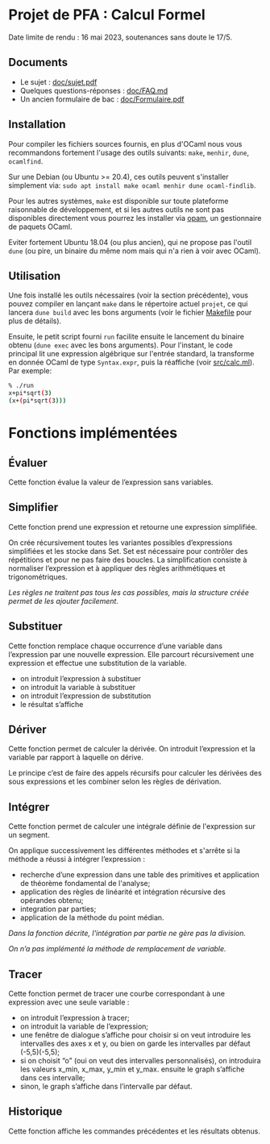 Projet de PFA : Calcul Formel
=============================

Date limite de rendu : 16 mai 2023, soutenances sans doute le 17/5.

## Documents

- Le sujet : [doc/sujet.pdf](doc/sujet.pdf)
- Quelques questions-réponses : [doc/FAQ.md](doc/FAQ.md)
- Un ancien formulaire de bac : [doc/Formulaire.pdf](doc/Formulaire.pdf)

## Installation

Pour compiler les fichiers sources fournis, en plus d'OCaml nous vous recommandons
fortement l'usage des outils suivants: `make`, `menhir`, `dune`, `ocamlfind`.

Sur une Debian (ou Ubuntu >= 20.4), ces outils peuvent s'installer simplement via:
`sudo apt install make ocaml menhir dune ocaml-findlib`.

Pour les autres systèmes, `make` est disponible sur toute plateforme raisonnable de
développement, et si les autres outils ne sont pas disponibles directement vous
pourrez les installer via [opam](http://opam.ocaml.org/), un gestionnaire de paquets OCaml.

Eviter fortement Ubuntu 18.04 (ou plus ancien), qui ne propose pas
l'outil `dune` (ou pire, un binaire du même nom mais qui n'a rien à
voir avec OCaml).

## Utilisation

Une fois installé les outils nécessaires (voir la section précédente), vous pouvez
compiler en lançant `make` dans le répertoire actuel `projet`, ce qui lancera `dune build`
avec les bons arguments (voir le fichier [Makefile](Makefile) pour plus de détails).

Ensuite, le petit script fourni `run` facilite ensuite le lancement du
binaire obtenu (`dune exec` avec les bons arguments). Pour l'instant,
le code principal lit une expression algébrique sur l'entrée standard,
la transforme en donnée OCaml de type `Syntax.expr`, puis la réaffiche
(voir [src/calc.ml](src/calc.ml)). Par exemple:

```sh
% ./run
x+pi*sqrt(3)
(x+(pi*sqrt(3)))
```


# Fonctions implémentées

## Évaluer
Cette fonction évalue la valeur de l’expression sans variables.

## Simplifier
Cette fonction prend une expression et retourne une expression simplifiée.

On crée récursivement toutes les variantes possibles d’expressions simplifiées et les stocke dans Set. Set est nécessaire pour contrôler des répétitions et pour ne pas faire des boucles.
La simplification consiste à normaliser l’expression et à appliquer des règles arithmétiques et trigonométriques.

*Les règles ne traitent pas tous les cas possibles, mais la structure créée permet de les ajouter facilement.*

## Substituer
Cette fonction remplace chaque occurrence d’une variable dans l’expression par une nouvelle expression.
Elle parcourt récursivement une expression et effectue une substitution de la variable.
- on introduit l’expression à substituer 
- on introduit la variable à substituer
- on introduit l’expression de substitution
- le résultat s’affiche

## Dériver
Cette fonction permet de calculer la dérivée. On introduit l’expression et la variable par rapport à laquelle on dérive.

Le principe c’est de faire des appels récursifs pour calculer les dérivées des sous expressions et les combiner selon les règles de dérivation.

## Intégrer
Cette fonction permet de calculer une intégrale définie de l'expression sur un segment.

On applique successivement les différentes méthodes et s'arrête si la méthode a réussi à intégrer l’expression :
* recherche d’une expression dans une table des primitives et application de théorème fondamental de l'analyse;
* application des règles de linéarité et intégration récursive des opérandes obtenu;
* integration par parties;
* application de la méthode du point médian.

*Dans la fonction décrite, l'intégration par partie ne gère pas la division.*

*On n’a pas implémenté la méthode de remplacement de variable.*

## Tracer
Cette fonction permet de tracer une courbe correspondant à une expression avec une seule variable :

* on introduit l’expression à tracer;
* on introduit la variable de l’expression;
* une fenêtre de dialogue s’affiche pour choisir si on veut introduire les intervalles des axes x et y, ou bien on garde les intervalles par défaut (-5,5)(-5,5);
* si on choisit “o” (oui on veut des intervalles personnalisés), on introduira les valeurs x_min, x_max, y_min et y_max. ensuite le graph s’affiche dans ces intervalle;
* sinon, le graph s’affiche dans l’intervalle par défaut.

## Historique

Cette fonction affiche les commandes précédentes et les résultats obtenus.